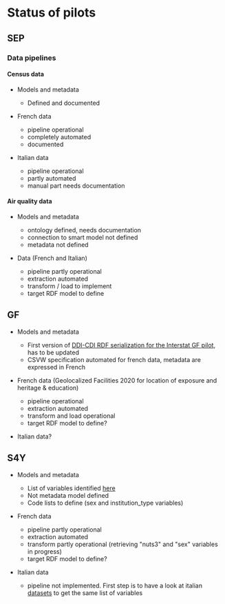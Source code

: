 # Status of pilots

## SEP

### Data pipelines

#### Census data

* Models and metadata
  * Defined and documented

* French data
  * pipeline operational
  * completely automated
  * documented

* Italian data
  * pipeline operational
  * partly automated
  * manual part needs documentation

#### Air quality data

* Models and metadata
  * ontology defined, needs documentation
  * connection to smart model not defined
  * metadata not defined

* Data (French and Italian)
  * pipeline partly operational
  * extraction automated
  * transform / load to implement
  * target RDF model to define

## GF

* Models and metadata
  * First version of [DDI-CDI RDF serialization for the Interstat GF pilot](https://github.com/INTERSTAT/Statistics-Contextualized/blob/main/pilots/gf/gf-cdi.ttl), has to be updated
  * CSVW specification automated for french data, metadata are expressed in French

* French data (Geolocalized Facilities 2020 for location of exposure and heritage & education)
  * pipeline operational
  * extraction automated
  * transform and load operational
  * target RDF model to define?

* Italian data?

## S4Y

* Models and metadata
  * List of variables identified [here](https://github.com/INTERSTAT/Statistics-Contextualized/issues/14#issuecomment-1071249281)
  * Not metadata model defined
  * Code lists to define (sex and institution_type variables)

* French data
  * pipeline partly operational
  * extraction automated
  * transform partly operational (retrieving "nuts3" and "sex" variables in progress)
  * target RDF model to define?

* Italian data
  * pipeline not implemented. First step is to have a look at italian [datasets](https://github.com/INTERSTAT/Statistics-Contextualized/issues/14#issuecomment-1013005178) to get the same list of variables
